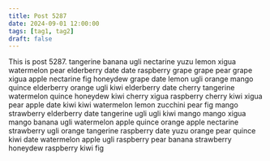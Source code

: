 ```yaml
---
title: Post 5287
date: 2024-09-01 12:00:00
tags: [tag1, tag2]
draft: false
---
```

This is post 5287.
tangerine
banana
ugli
nectarine
yuzu
lemon
xigua
watermelon
pear
elderberry
date
date
raspberry
grape
grape
pear
grape
xigua
apple
nectarine
fig
honeydew
grape
date
lemon
ugli
orange
mango
quince
elderberry
orange
ugli
kiwi
elderberry
date
cherry
tangerine
watermelon
quince
honeydew
kiwi
cherry
xigua
raspberry
cherry
kiwi
xigua
pear
apple
date
kiwi
kiwi
watermelon
lemon
zucchini
pear
fig
mango
strawberry
elderberry
date
tangerine
ugli
ugli
kiwi
mango
mango
xigua
mango
banana
ugli
watermelon
apple
quince
orange
apple
nectarine
strawberry
ugli
orange
tangerine
raspberry
date
yuzu
orange
pear
quince
kiwi
date
watermelon
apple
ugli
raspberry
pear
banana
strawberry
honeydew
raspberry
kiwi
fig
